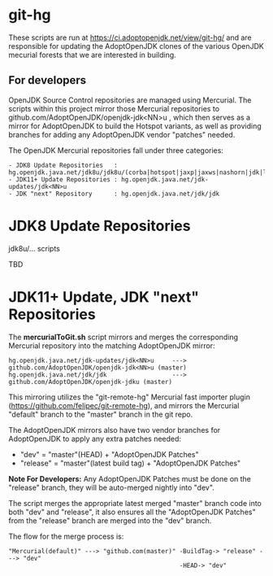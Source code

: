 # git-hg

These scripts are run at https://ci.adoptopenjdk.net/view/git-hg/ and are responsible for updating the AdoptOpenJDK clones of the various OpenJDK mecurial forests that we are interested in building.

## For developers

OpenJDK Source Control repositories are managed using Mercurial. The scripts within this project mirror those Mercurial repositories
to github.com/AdoptOpenJDK/openjdk-jdk\<NN\>u , which then serves as a mirror for AdoptOpenJDK to build the Hotspot variants, as well as providing branches for adding any AdoptOpenJDK vendor "patches" needed.

The OpenJDK Mercurial repositories fall under three categories:
```
- JDK8 Update Repositories   : hg.openjdk.java.net/jdk8u/jdk8u/(corba|hotspot|jaxp|jaxws|nashorn|jdk|langtools)
- JDK11+ Update Repositories : hg.openjdk.java.net/jdk-updates/jdk<NN>u
- JDK "next" Repository      : hg.openjdk.java.net/jdk/jdk
```

# JDK8 Update Repositories
jdk8u/... scripts

TBD

# JDK11+ Update, JDK "next" Repositories
The **mercurialToGit.sh** script mirrors and merges the corresponding Mercurial repository into the matching AdoptOpenJDK mirror:
```
hg.openjdk.java.net/jdk-updates/jdk<NN>u     --->    github.com/AdoptOpenJDK/openjdk-jdk<NN>u (master)
hg.openjdk.java.net/jdk/jdk                  --->    github.com/AdoptOpenJDK/openjdk-jdku (master)
```
This mirroring utilizes the "git-remote-hg" Mercurial fast importer plugin (https://github.com/felipec/git-remote-hg), and mirrors
the Mercurial "default" branch to the "master" branch in the git repo.

The AdoptOpenJDK mirrors also have two vendor branches for AdoptOpenJDK to apply any extra patches needed:
  - "dev"      = "master"(HEAD) + "AdoptOpenJDK Patches"
  - "release"  = "master"(latest build tag) + "AdoptOpenJDK Patches"

**Note For Developers:** Any AdoptOpenJDK Patches must be done on the "release" branch, they will be auto-merged nightly into "dev".

The script merges the appropriate latest merged "master" branch code into both "dev" and "release", it also ensures all the
"AdoptOpenJDK Patches" from the "release" branch are merged into the "dev" branch.

The flow for the merge process is:
```
"Mercurial(default)" ---> "github.com(master)" -BuildTag-> "release" ---> "dev"
                                               -HEAD-> "dev"
```

